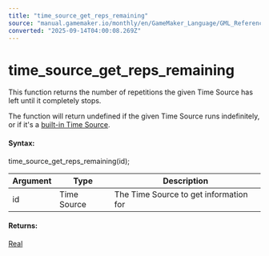 ```yaml
---
title: "time_source_get_reps_remaining"
source: "manual.gamemaker.io/monthly/en/GameMaker_Language/GML_Reference/Time_Sources/time_source_get_reps_remaining.htm"
converted: "2025-09-14T04:00:08.269Z"
---
```


# time\_source\_get\_reps\_remaining

This function returns the number of repetitions the given Time Source has left until it completely stops.

The function will return undefined if the given Time Source runs indefinitely, or if it's a [built-in Time Source](Built_In_Time_Sources.md).

#### Syntax:

time\_source\_get\_reps\_remaining(id);

| Argument | Type | Description |
| --- | --- | --- |
| id | Time Source | The Time Source to get information for |

#### Returns:

[Real](../../GML_Overview/Data_Types.md)